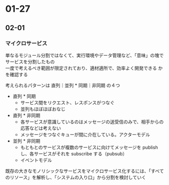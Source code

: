 # 01-27

## 02-01

### マイクロサービス

単なるモジュール分割ではなくて、実行環境やデータ管理など、「意味」の塊でサービスを分割したもの  
一度で考えるべき範囲が限定されており、適材適所で、効率よく開発できる かを確認する  

考えられるパターンは 直列｜並列 * 同期｜非同期 の４つ

- 直列 * 同期
  - サービス間をリクエスト、レスポンスがつなぐ
  - 並列もほぼほぼおなじ
- 直列 * 非同期
  - 各サービスが意識しているのはメッセージの送受信のみで、相手からの応答などは考えない
  - メッセージをつなぐキューが間に介在している。アクターモデル
- 並列 * 非同期
  - もともとのサービスが複数のサービスに向けてメッセージを publish し、各サービスがそれを subscribe する（pubsub）
  - イベントモデル

既存の大きなモノリシックなサービスをマイクロサービス化するには、「すべてのリソース」を解析し、「システムの入り口」から分割を検討していく  





